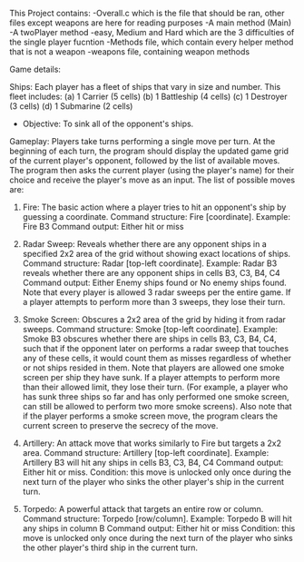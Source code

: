 This Project contains:
-Overall.c which is the file that should be ran, other files except weapons are here for reading purposes
-A main method (Main)
-A twoPlayer method
-easy, Medium and Hard which are the 3 difficulties of the single player fucntion
-Methods file, which contain every helper method that is not a weapon
-weapons file, containing weapon methods

Game details:

Ships: Each player has a fleet of ships that vary in size and number. This fleet includes:
(a) 1 Carrier (5 cells)
(b) 1 Battleship (4 cells)
(c) 1 Destroyer (3 cells)
(d) 1 Submarine (2 cells)
- Objective: To sink all of the opponent's ships.

Gameplay:
Players take turns performing a single move per turn. At the beginning of each turn, the program
should display the updated game grid of the current player's opponent, followed by the list of
available moves. The program then asks the current player (using the player's name) for
their choice and receive the player's move as an input. The list of possible moves are:

1. Fire: The basic action where a player tries to hit an opponent's ship by guessing a coordinate.
Command structure: Fire [coordinate]. Example: Fire B3
Command output: Either hit or miss

2. Radar Sweep: Reveals whether there are any opponent ships in a specified 2x2 area of the
grid without showing exact locations of ships.
Command structure: Radar [top-left coordinate]. Example: Radar B3 reveals whether there
are any opponent ships in cells B3, C3, B4, C4
Command output: Either Enemy ships found or No enemy ships found.
Note that every player is allowed 3 radar sweeps per the entire game. If a player attempts to
perform more than 3 sweeps, they lose their turn.

3. Smoke Screen: Obscures a 2x2 area of the grid by hiding it from radar sweeps.
Command structure: Smoke [top-left coordinate]. Example: Smoke B3 obscures whether there
are ships in cells B3, C3, B4, C4, such that if the opponent later on performs a radar sweep
that touches any of these cells, it would count them as misses regardless of whether or not
ships resided in them.
Note that players are allowed one smoke screen per ship they have sunk. If a player attempts
to perform more than their allowed limit, they lose their turn. (For example, a player who
has sunk three ships so far and has only performed one smoke screen, can still be allowed to
perform two more smoke screens).
Also note that if the player performs a smoke screen move, the program clears the
current screen to preserve the secrecy of the move.

4. Artillery: An attack move that works similarly to Fire but targets a 2x2 area.
Command structure: Artillery [top-left coordinate]. Example: Artillery B3 will hit any ships
in cells B3, C3, B4, C4
Command output: Either hit or miss.
Condition: this move is unlocked only once during the next turn of the player who sinks the
other player's ship in the current turn.
5. Torpedo: A powerful attack that targets an entire row or column.
Command structure: Torpedo [row/column]. Example: Torpedo B will hit any ships in column
B
Command output: Either hit or miss
Condition: this move is unlocked only once during the next turn of the player who sinks the
other player's third ship in the current turn.
